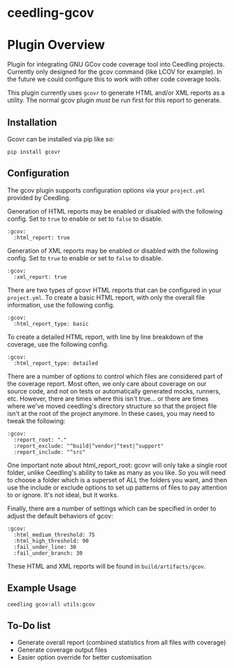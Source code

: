 ceedling-gcov
=============

# Plugin Overview

Plugin for integrating GNU GCov code coverage tool into Ceedling projects.
Currently only designed for the gcov command (like LCOV for example). In the
future we could configure this to work with other code coverage tools.

This plugin currently uses `gcovr` to generate HTML and/or XML reports as a
utility. The normal gcov plugin _must_ be run first for this report to generate.

## Installation

Gcovr can be installed via pip like so:

```
pip install gcovr
```

## Configuration

The gcov plugin supports configuration options via your `project.yml` provided
by Ceedling.

Generation of HTML reports may be enabled or disabled with the following
config. Set to `true` to enable or set to `false` to disable.

```
:gcov:
  :html_report: true
```

Generation of XML reports may be enabled or disabled with the following
config. Set to `true` to enable or set to `false` to disable.

```
:gcov:
  :xml_report: true
```

There are two types of gcovr HTML reports that can be configured in your
`project.yml`. To create a basic HTML report, with only the overall file
information, use the following config.

```
:gcov:
  :html_report_type: basic
```

To create a detailed HTML report, with line by line breakdown of the
coverage, use the following config.

```
:gcov:
  :html_report_type: detailed
```

There are a number of options to control which files are considered part of
the coverage report. Most often, we only care about coverage on our source code, and not
on tests or automatically generated mocks, runners, etc. However, there are times 
where this isn't true... or there are times where we've moved ceedling's directory 
structure so that the project file isn't at the root of the project anymore. In these
cases, you may need to tweak the following:

```
:gcov:
  :report_root: "."
  :report_exclude: "^build|^vendor|^test|^support"
  :report_include: "^src"
```

One important note about html_report_root: gcovr will only take a single root folder, unlike 
Ceedling's ability to take as many as you like. So you will need to choose a folder which is 
a superset of ALL the folders you want, and then use the include or exclude options to set up
patterns of files to pay attention to or ignore. It's not ideal, but it works.

Finally, there are a number of settings which can be specified in order to adjust the
default behaviors of gcov:

```
:gcov:
  :html_medium_threshold: 75
  :html_high_threshold: 90
  :fail_under_line: 30
  :fail_under_branch: 30
```

These HTML and XML reports will be found in `build/artifacts/gcov`.

## Example Usage

```
ceedling gcov:all utils:gcov
```

## To-Do list

- Generate overall report (combined statistics from all files with coverage)
- Generate coverage output files
- Easier option override for better customisation 
